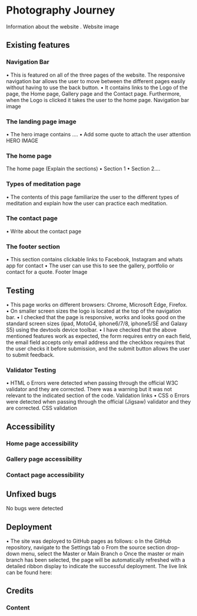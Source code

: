 # **Photography Journey**

Information about the website .
Website image

## **Existing features**

### **Navigation Bar**

•	This is featured on all of the three pages of the website. The responsive navigation bar allows the user to move between the different pages easily without having to use the back button.
•	It contains links to the Logo of the page, the Home page, Gallery page and the Contact page. Furthermore, when the Logo is clicked it takes the user to the home page.
Navigation bar image

### **The landing page image**

•	The hero image contains ….
•	Add some quote to attach the user attention
HERO IMAGE

### **The home page**

The home page (Explain the sections)
•	Section 1
•	Section 2….

### **Types of meditation page**

•	The contents of this page familiarize the user to the different types of meditation and explain how the user can practice each meditation.

### **The contact page**

•	Write about the contact page

### **The footer section**

•	This section contains clickable links to Facebook, Instagram and whats app for contact
•	The user can use this to see the gallery, portfolio or contact for a quote.
Footer Image

## **Testing**

•	This page works on different browsers: Chrome, Microsoft Edge, Firefox.
•	On smaller screen sizes the logo is located at the top of the navigation bar.
•	I checked that the page is responsive, works and looks good on the standard screen sizes (ipad, MotoG4, iphone6/7/8, iphone5/SE and Galaxy S5) using the devtools device toolbar.
•	I have checked that the above mentioned features work as expected, the form requires entry on each field, the email field accepts only email address and the checkbox requires that the user checks it before submission, and the submit button allows the user to submit feedback.

### **Validator Testing**

•	HTML
o	Errors were detected when passing through the official W3C validator and they are corrected. There was a warning but it was not relevant to the indicated section of the code.
 		Validation links
•	CSS
o	Errors were detected when passing through the official (Jigsaw) validator and they are corrected.
CSS validation

## **Accessibility**

### **Home page accessibility**

### **Gallery page accessibility**

### **Contact page accessibility**

## **Unfixed bugs**

No bugs were detected

## **Deployment**

•	The site was deployed to GitHub pages as follows:
o	In the GitHub repository, navigate to the Settings tab
o	From the source section drop-down menu, select the Master or Main Branch
o	Once the master or main branch has been selected, the page will be automatically refreshed with a detailed ribbon display to indicate the successful deployment.
The live link can be found here:  

## **Credits**

### **Content**
